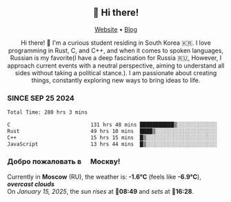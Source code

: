 <h2 align="center">👋 Hi there!</h2>
<p align="center">
  <a href="https://urdekcah.ru">Website</a> •
  <a href="https://urdekcah.blog">Blog</a>
</p>

<p align="center">
  Hi there! 👋 I'm a curious student residing in South Korea 🇰🇷. I love programming in Rust, C, and C++, and when it comes to spoken languages, Russian is my favorite(I have a deep fascination for Russia 🇷🇺, However, I approach current events with a neutral perspective, aiming to understand all sides without taking a political stance.). I am passionate about creating things, constantly exploring new ways to bring ideas to life.
</p>

### SINCE SEP 25 2024
<!--START_SECTION:waka-->
<!--LAST_WAKA_UPDATE:2025-01-14 18:27:29-->
```txt
Total Time: 280 hrs 3 mins

C                          131 hrs 48 mins ███████████▒░░░░░░░░░░░░░   45.68 %
Rust                       49 hrs 10 mins  ████▒░░░░░░░░░░░░░░░░░░░░   17.04 %
C++                        15 hrs 15 mins  █▒░░░░░░░░░░░░░░░░░░░░░░░   05.29 %
JavaScript                 13 hrs 44 mins  █▒░░░░░░░░░░░░░░░░░░░░░░░   04.76 %
```
<!--END_SECTION:waka-->

<h3>Добро пожаловать в <img src="https://cdn-icons-png.flaticon.com/512/197/197408.png" width="13"/> Москву!</h3>

<!--START_SECTION:weather:moscow-->
<!--LAST_WEATHER_UPDATE:2025-01-14 21:19:25-->
Currently in **Moscow** (RU), the weather is: **-1.6°C** (feels like **-6.9°C**), ***overcast clouds***<br/>
On *January 15, 2025*, the *sun rises* at 🌅**08:49** and *sets* at 🌇**16:28**.
<!--END_SECTION:weather-->
